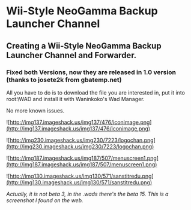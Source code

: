 # Wii-Style NeoGamma Backup Launcher Channel #

## Creating a Wii-Style NeoGamma Backup Launcher Channel and Forwarder. ##

### Fixed both Versions, now they are released in 1.0 version (thanks to josete2k from gbatemp.net) ###

All you have to do is to download the file you are interested in, put it into root:\WAD and install it with Waninkoko's Wad Manager.

No more known issues.


![http://img137.imageshack.us/img137/476/iconimage.png](http://img137.imageshack.us/img137/476/iconimage.png)

![http://img230.imageshack.us/img230/7223/logochan.png](http://img230.imageshack.us/img230/7223/logochan.png)

![http://img187.imageshack.us/img187/507/menuscreen1.png](http://img187.imageshack.us/img187/507/menuscreen1.png)

![http://img130.imageshack.us/img130/571/sanstitredu.png](http://img130.imageshack.us/img130/571/sanstitredu.png)

_Actually, it is not beta 3, in the .wads there's the beta 15. This is a screenshot I found on the web._